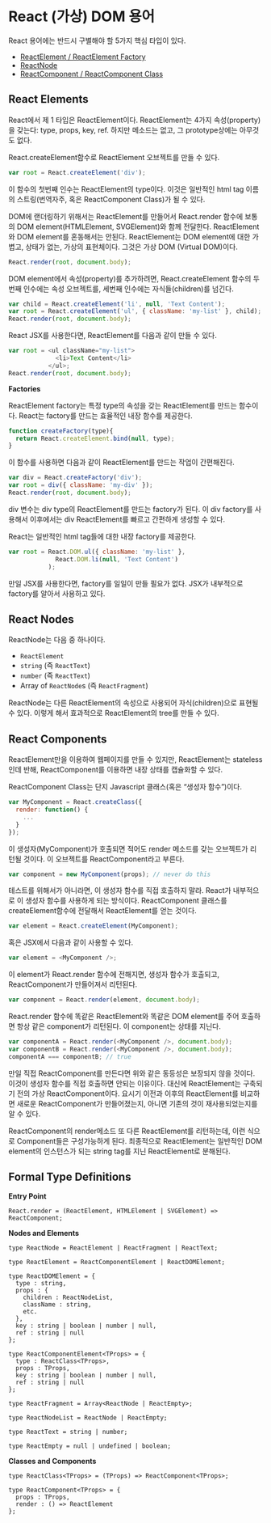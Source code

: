 React (가상) DOM 용어
==============

React 용어에는 반드시 구별해야 할 5가지 핵심 타입이 있다.

- [ReactElement / ReactElement Factory](#react-elements)
- [ReactNode](#react-nodes)
- [ReactComponent / ReactComponent Class](#react-components)


React Elements
--------------

React에서 제 1 타입은 ReactElement이다. ReactElement는 4가지 속성(property)을 갖는다: type, props, key, ref. 하지만 메소드는 없고, 그 prototype상에는 아무것도 없다.

React.createElement함수로 ReactElement 오브젝트를 만들 수 있다.

```javascript
var root = React.createElement('div');
```

이 함수의 첫번째 인수는 ReactElement의 type이다. 이것은 일반적인 html tag 이름의 스트링(번역자주, 혹은 ReactComponent Class)가 될 수 있다.

DOM에 랜더링하기 위해서는 ReactElement를 만들어서 React.render 함수에 보통의 DOM element(HTMLElement, SVGElement)와 함께 전달한다. ReactElement와 DOM element를 혼동해서는 안된다. ReactElement는 DOM element에 대한 가볍고, 상태가 없는, 가상의 표현체이다. 그것은 가상 DOM (Virtual DOM)이다.

```javascript
React.render(root, document.body);
```

DOM element에서 속성(property)를 추가하려면, React.createElement 함수의 두번째 인수에는 속성 오브젝트를, 세번째 인수에는 자식들(children)를 넘긴다.

```javascript
var child = React.createElement('li', null, 'Text Content');
var root = React.createElement('ul', { className: 'my-list' }, child);
React.render(root, document.body);
```

React JSX를 사용한다면, ReactElement를 다음과 같이 만들 수 있다.

```javascript
var root = <ul className="my-list">
             <li>Text Content</li>
           </ul>;
React.render(root, document.body);
```

__Factories__

ReactElement factory는 특정 type의 속성을 갖는 ReactElement를 만드는 함수이다. React는 factory를 만드는 효율적인 내장 함수를 제공한다.

```javascript
function createFactory(type){
  return React.createElement.bind(null, type);
}
```

이 함수를 사용하면 다음과 같이 ReactElement를 만드는 작업이 간편해진다.

```javascript
var div = React.createFactory('div');
var root = div({ className: 'my-div' });
React.render(root, document.body);
```

div 변수는 div type의 ReactElement를 만드는 factory가 된다. 이 div factory를 사용해서 이후에서는 div ReactElement를 빠르고 간편하게 생성할 수 있다.

React는 일반적인 html tag들에 대한 내장 factory를 제공한다.

```javascript
var root = React.DOM.ul({ className: 'my-list' },
             React.DOM.li(null, 'Text Content')
           );
```

만일 JSX를 사용한다면, factory를 일일이 만들 필요가 없다. JSX가 내부적으로 factory를 알아서 사용하고 있다.


React Nodes
-----------

ReactNode는 다음 중 하나이다.

- `ReactElement`
- `string` (즉 `ReactText`)
- `number` (즉 `ReactText`)
- Array of `ReactNode`s (즉 `ReactFragment`)


ReactNode는 다른 ReactElement의 속성으로 사용되어 자식(children)으로 표현될 수 있다. 이렇게 해서 효과적으로 ReactElement의 tree를 만들 수 있다.


React Components
----------------

ReactElement만을 이용하여 웹페이지를 만들 수 있지만, ReactElement는 stateless인데 반해, ReactComponent를 이용하면 내장 상태를 캡슐화할 수 있다.

ReactComponent Class는 단지 Javascript 클래스(혹은 “생성자 함수”)이다.

```javascript
var MyComponent = React.createClass({
  render: function() {
    ...
  }
});
```

이 생성자(MyComponent)가 호출되면 적어도 render 메소드를 갖는 오브젝트가 리턴될 것이다. 이 오브젝트를 ReactComponent라고 부른다.

```javascript
var component = new MyComponent(props); // never do this
```

테스트를 위해서가 아니라면, 이 생성자 함수를 직접 호출하지 말라. React가 내부적으로 이 생성자 함수를 사용하게 되는 방식이다. ReactComponent 클래스를 createElement함수에 전달해서 ReactElement를 얻는 것이다.

```javascript
var element = React.createElement(MyComponent);
```

혹은 JSX에서 다음과 같이 사용할 수 있다.

```javascript
var element = <MyComponent />;
```

이 element가 React.render 함수에 전해지면, 생성자 함수가 호출되고, ReactComponent가 만들어져서 리턴된다.

```javascript
var component = React.render(element, document.body);
```

React.render 함수에 똑같은 ReactElement와 똑같은 DOM element를 주어 호출하면 항상 같은 component가 리턴된다. 이 component는 상태를 지닌다.

```javascript
var componentA = React.render(<MyComponent />, document.body);
var componentB = React.render(<MyComponent />, document.body);
componentA === componentB; // true
```

만일 직접 ReactComponent를 만든다면 위와 같은 동등성은 보장되지 않을 것이다. 이것이 생성자 함수를 직접 호출하면 안되는 이유이다. 대신에 ReactElement는 구축되기 전의 가상 ReactComponent이다. 요시기 이전과 이후의 ReactElement를 비교하면 새로운 ReactComponent가 만들어졌는지, 아니면 기존의 것이 재사용되었는지를 알 수 있다.

ReactComponent의 render메소드 또 다른 ReactElement를 리턴하는데, 이런 식으로 Component들은 구성가능하게 된다. 최종적으로 ReactElement는 일반적인 DOM element의 인스턴스가 되는 string tag를 지닌 ReactElement로 분해된다.

Formal Type Definitions
-----------------------

__Entry Point__

```
React.render = (ReactElement, HTMLElement | SVGElement) => ReactComponent;
```

__Nodes and Elements__

```
type ReactNode = ReactElement | ReactFragment | ReactText;

type ReactElement = ReactComponentElement | ReactDOMElement;

type ReactDOMElement = {
  type : string,
  props : {
    children : ReactNodeList,
    className : string,
    etc.
  },
  key : string | boolean | number | null,
  ref : string | null
};

type ReactComponentElement<TProps> = {
  type : ReactClass<TProps>,
  props : TProps,
  key : string | boolean | number | null,
  ref : string | null
};

type ReactFragment = Array<ReactNode | ReactEmpty>;

type ReactNodeList = ReactNode | ReactEmpty;

type ReactText = string | number;

type ReactEmpty = null | undefined | boolean;
```

__Classes and Components__

```
type ReactClass<TProps> = (TProps) => ReactComponent<TProps>;

type ReactComponent<TProps> = {
  props : TProps,
  render : () => ReactElement
};
```
